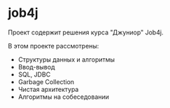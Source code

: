 # job4j
Проект содержит решения курса "Джуниор" Job4j.

В этом проекте рассмотрены:
- Структуры данных и алгоритмы
- Ввод-вывод
- SQL, JDBC
- Garbage Collection
- Чистая архитектура
- Алгоритмы на собеседовании